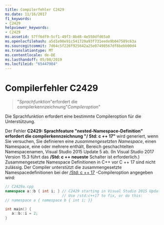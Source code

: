 ```yaml
---
title: Compilerfehler C2429
ms.date: 11/16/2017
f1_keywords:
- C2429
helpviewer_keywords:
- C2429
ms.assetid: 57ff6df9-5cf1-49f3-8bd8-4e550dfd65a0
ms.openlocfilehash: a5d1e98e91c541729a93f731eede9b047589c63a
ms.sourcegitcommit: 7d64c5f226f925642a25e07498567df8bebb00d4
ms.translationtype: MT
ms.contentlocale: de-DE
ms.lasthandoff: 05/08/2019
ms.locfileid: "65447984"
---
```

# <a name="compiler-error-c2429"></a>Compilerfehler C2429

> "*Sprachfunktion*"erfordert die compilerkennzeichnung"*Compileroption*"

Die Sprachfunktion erfordert eine bestimmte Compileroption für die Unterstützung.

Der Fehler **C2429: Sprachfeature "nested-Namespace-Definition" erfordert die compilerkennzeichnung "/ Std: c ++ 17"** wird generiert, wenn Sie versuchen, Sie definieren eine *zusammengesetzten Namespace*, einen Namespace, eine oder mehrere enthält, Bereich geschachtelten Namespacenamen, Visual Studio 2015 Update 5 ab. (In Visual Studio 2017 Version 15.3 führt das **/Std: c ++ neueste** Schalter ist erforderlich.) Zusammengesetzte Namespace Definitionen in C++ vor C ++ 17 sind nicht zulässig. Der Compiler unterstützt die zusammengesetzte Namespacedefinitionen bei der [/Std: c ++ 17](../../build/reference/std-specify-language-standard-version.md) -Compileroption angegeben wird:

```cpp
// C2429a.cpp
namespace a::b { int i; } // C2429 starting in Visual Studio 2015 Update 3.
                          // Use /std:c++17 to fix, or do this:
// namespace a { namespace b { int i; }}

int main() {
   a::b::i = 2;
}
```
